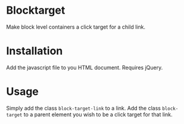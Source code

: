 Blocktarget
===========

Make block level containers a click target for a child link.

Installation
============

Add the javascript file to you HTML document.
Requires jQuery.

Usage
=====

Simply add the class `block-target-link` to a link.
Add the class `block-target` to a parent element you wish to be a click target for that link.
